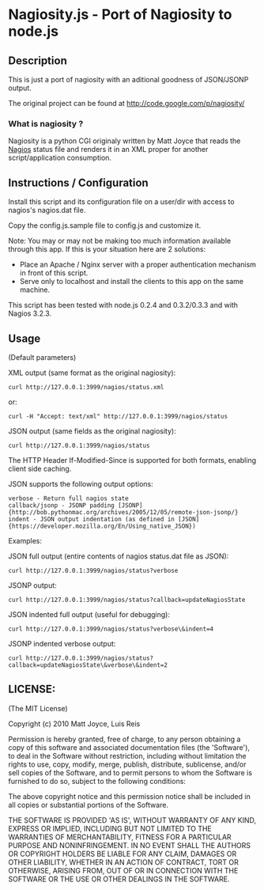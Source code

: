 Nagiosity.js - Port of Nagiosity to node.js
===========================================

## Description

This is just a port of nagiosity with an aditional goodness of JSON/JSONP output.

The original project can be found at http://code.google.com/p/nagiosity/

### What is nagiosity ?

Nagiosity is a python CGI originaly written by Matt Joyce that reads the [Nagios](http://www.nagios.org/) status file and renders
it in an XML proper for another script/application consumption.

## Instructions / Configuration

Install this script and its configuration file on a user/dir with access to nagios's nagios.dat file.

Copy the config.js.sample file to config.js and customize it.

Note: You may or may not be making too much information available through this app. If this is your situation here are 2 solutions:
* Place an Apache / Nginx server with a proper authentication mechanism in front of this script.
* Serve only to localhost and install the clients to this app on the same machine.

This script has been tested with node.js 0.2.4 and 0.3.2/0.3.3 and with Nagios 3.2.3.

## Usage
(Default parameters)

XML output (same format as the original nagiosity):

    curl http://127.0.0.1:3999/nagios/status.xml

or:

    curl -H "Accept: text/xml" http://127.0.0.1:3999/nagios/status

JSON output (same fields as the original nagiosity):

    curl http://127.0.0.1:3999/nagios/status

The HTTP Header If-Modified-Since is supported for both formats, enabling client side caching.

JSON supports the following output options:

    verbose - Return full nagios state
    callback/jsonp - JSONP padding [JSONP]{http://bob.pythonmac.org/archives/2005/12/05/remote-json-jsonp/}
    indent - JSON output indentation (as defined in [JSON]{https://developer.mozilla.org/En/Using_native_JSON})

Examples:

JSON full output (entire contents of nagios status.dat file as JSON):

    curl http://127.0.0.1:3999/nagios/status?verbose

JSONP output:

    curl http://127.0.0.1:3999/nagios/status?callback=updateNagiosState

JSON indented full output (useful for debugging):

    curl http://127.0.0.1:3999/nagios/status?verbose\&indent=4

JSONP indented verbose output:

    curl http://127.0.0.1:3999/nagios/status?callback=updateNagiosState\&verbose\&indent=2

## LICENSE:

(The MIT License)

Copyright (c) 2010 Matt Joyce, Luis Reis

Permission is hereby granted, free of charge, to any person obtaining
a copy of this software and associated documentation files (the
'Software'), to deal in the Software without restriction, including
without limitation the rights to use, copy, modify, merge, publish,
distribute, sublicense, and/or sell copies of the Software, and to
permit persons to whom the Software is furnished to do so, subject to
the following conditions:

The above copyright notice and this permission notice shall be
included in all copies or substantial portions of the Software.

THE SOFTWARE IS PROVIDED 'AS IS', WITHOUT WARRANTY OF ANY KIND,
EXPRESS OR IMPLIED, INCLUDING BUT NOT LIMITED TO THE WARRANTIES OF
MERCHANTABILITY, FITNESS FOR A PARTICULAR PURPOSE AND NONINFRINGEMENT.
IN NO EVENT SHALL THE AUTHORS OR COPYRIGHT HOLDERS BE LIABLE FOR ANY
CLAIM, DAMAGES OR OTHER LIABILITY, WHETHER IN AN ACTION OF CONTRACT,
TORT OR OTHERWISE, ARISING FROM, OUT OF OR IN CONNECTION WITH THE
SOFTWARE OR THE USE OR OTHER DEALINGS IN THE SOFTWARE.
